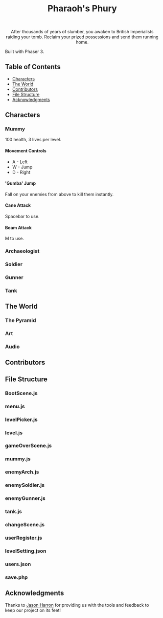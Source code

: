 <h1 align="center"> Pharaoh's Phury </h1> <br>

<p align="center">
  After thousands of years of slumber, you awaken to British Imperialists raiding your tomb. Reclaim your prized possessions and send them running home.

  Built with Phaser 3.
</p>


<!-- START doctoc generated TOC please keep comment here to allow auto update -->
<!-- DON'T EDIT THIS SECTION, INSTEAD RE-RUN doctoc TO UPDATE -->
## Table of Contents

- [Characters](#introduction)
- [The World](#gameplay-mechanics)
- [Contributors](#contributors)
- [File Structure](#file-structure)
- [Acknowledgments](#acknowledgments)

<!-- END doctoc generated TOC please keep comment here to allow auto update -->


## Characters
### Mummy
100 health, 3 lives per level.
#### Movement Controls
* A - Left
* W - Jump
* D - Right
#### 'Gumba' Jump
Fall on your enemies from above to kill them instantly.
#### Cane Attack
Spacebar to use.
#### Beam Attack
M to use.

### Archaeologist
### Soldier
### Gunner
### Tank


## The World
### The Pyramid
### Art
### Audio


## Contributors
<!-- This project is brought to you by these [awesome contributors](./CONTRIBUTORS.md). -->


## File Structure
### BootScene.js
### menu.js
### levelPicker.js
### level.js
### gameOverScene.js
### mummy.js
### enemyArch.js
### enemySoldier.js
### enemyGunner.js
### tank.js
### changeScene.js
### userRegister.js
### levelSetting.json
### users.json
### save.php


## Acknowledgments
Thanks to [Jason Harron](https://github.com/jasonharron) for providing us with the tools and feedback to keep our project on its feet!
